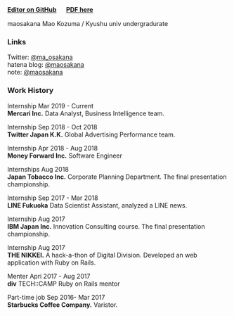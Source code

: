 **[Editor on GitHub](https://github.com/maosakana/maosakana.github.io/edit/master/index.md)**   　
**[PDF here](http:https://gitprint.com/maosakana/maosakana.github.io/edit/master/index.md)**

maosakana
Mao Kozuma / Kyushu univ undergradurate 

### Links

Twitter: [@ma_osakana](http://twitter.com/ma_osakana)   
hatena blog: [@maosakana](http://maosakana.hatenablog.com/)   
note: [@maosakana](https://note.mu/maosakana)   

### Work History

Internship  Mar 2019 - Current  
**Mercari Inc.** Data Analyst, Business Intelligence team.

Internship   Sep 2018 - Oct 2018      
**Twitter Japan K.K.** Global Advertising Performance team.

Internship    Apr 2018 - Aug 2018    
**Money Forward Inc.** Software Engineer

Internships   Aug 2018    
**Japan Tobacco Inc.** Corporate Planning Department. The final presentation championship.

Internship   Sep 2017 - Mar 2018    
**LINE Fukuoka** Data Scientist Assistant, analyzed a LINE news.

Internship   Aug 2017    
**IBM Japan Inc.** Innovation Consulting course. The final presentation championship.

Internship   Aug 2017    
**THE NIKKEI.** A hack-a-thon of Digital Division. Developed an web application with Ruby on Rails.

Menter   Apri 2017 - Aug 2017    
**div** TECH::CAMP Ruby on Rails mentor

Part-time job   Sep 2016- Mar 2017    
**Starbucks Coffee Company.** Varistor.
